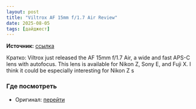 ```yaml
---
layout: post
title: "Viltrox AF 15mm f/1.7 Air Review"
date: 2025-08-05
tags: [дайджест]
---
```


**Источник:** [ссылка](https://photographylife.com/reviews/viltrox-af-15mm-f1-7-air)

Кратко: Viltrox just released the AF 15mm f/1.7 Air, a wide and fast APS-C lens with autofocus. This lens is available for Nikon Z, Sony E, and Fuji X. I think it could be especially interesting for Nikon Z s

### Где посмотреть
- Оригинал: [перейти]({link})
